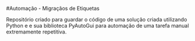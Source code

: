 #Automação - Migraçãos de Etiquetas

Repositório criado para guardar o código de uma solução criada utilizando Python e e sua biblioteca PyAutoGui para automação de uma tarefa manual extremamente repetitiva.
